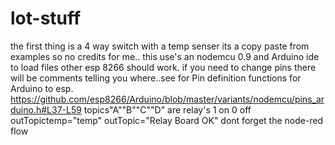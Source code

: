 # lot-stuff

the first thing is a 4 way switch with a temp senser
its a copy paste from examples so no credits for me.. 
this use's an nodemcu 0.9 and Arduino ide to load files other esp 8266 should work.
if you need to change pins there will be comments telling you where..see for Pin definition functions for Arduino to esp.
https://github.com/esp8266/Arduino/blob/master/variants/nodemcu/pins_arduino.h#L37-L59
topics"A""B""C""D" are relay's 1 on 0 off
outTopictemp="temp"
outTopic="Relay Board OK"
dont forget the node-red flow
